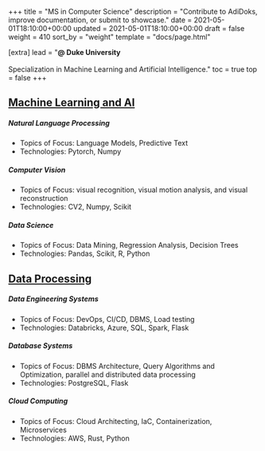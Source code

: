 +++
title = "MS in Computer Science"
description = "Contribute to AdiDoks, improve documentation, or submit to showcase."
date = 2021-05-01T18:10:00+00:00
updated = 2021-05-01T18:10:00+00:00
draft = false
weight = 410
sort_by = "weight"
template = "docs/page.html"

[extra]
lead = "<b>@ Duke University</b> <br> <br> Specialization in Machine Learning and Artificial Intelligence."
toc = true
top = false
+++

## <u>Machine Learning and AI</u>

##### Natural Language Processing
* Topics of Focus: Language Models, Predictive Text
* Technologies: Pytorch, Numpy
##### Computer Vision
* Topics of Focus: visual recognition, visual motion analysis, and visual reconstruction
* Technologies: CV2, Numpy, Scikit
##### Data Science
* Topics of Focus: Data Mining, Regression Analysis, Decision Trees
* Technologies: Pandas, Scikit, R, Python

## <u>Data Processing </u>

##### Data Engineering Systems
* Topics of Focus: DevOps, CI/CD, DBMS, Load testing
* Technologies: Databricks, Azure, SQL, Spark, Flask
##### Database Systems
* Topics of Focus: DBMS Architecture, Query Algorithms and Optimization, parallel and distributed data processing
* Technologies: PostgreSQL, Flask
##### Cloud Computing
* Topics of Focus: Cloud Architecting, IaC, Containerization, Microservices
* Technologies: AWS, Rust, Python
